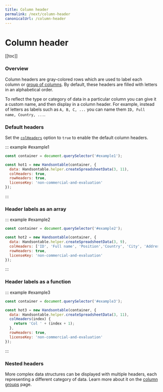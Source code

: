 ```yaml
---
title: Column header
permalink: /next/column-header
canonicalUrl: /column-header
---
```


# Column header

[[toc]]

### Overview

Column headers are gray-colored rows which are used to label each column or [group of columns](../column-groups). By default, these headers are filled with letters in an alphabetical order.

To reflect the type or category of data in a particular column you can give it a custom name, and then display in a column header. For example, instead of letters as labels such as `A, B, C, ...` you can name them `ID, Full name, Country, ...`.

### Default headers

Set the [`colHeaders`](api/options/#colheaders) option to `true` to enable the default column headers.

::: example #example1
```js
const container = document.querySelector('#example1');

const hot1 = new Handsontable(container, {
  data: Handsontable.helper.createSpreadsheetData(3, 11),
  colHeaders: true,
  rowHeaders: true,
  licenseKey: 'non-commercial-and-evaluation'
});
```
:::

### Header labels as an array

::: example #example2
```js
const container = document.querySelector('#example2');

const hot2 = new Handsontable(container, {
  data: Handsontable.helper.createSpreadsheetData(3, 9),
  colHeaders: ['ID', 'Full name', 'Position','Country', 'City', 'Address', 'Zip code', 'Mobile', 'E-mail'],
  rowHeaders: true,
  licenseKey: 'non-commercial-and-evaluation'
});
```
:::

### Header labels as a function

::: example #example3
```js
const container = document.querySelector('#example3');

const hot3 = new Handsontable(container, {
  data: Handsontable.helper.createSpreadsheetData(3, 11),
  colHeaders(index) {
    return 'Col ' + (index + 1);
  },
  rowHeaders: true,
  licenseKey: 'non-commercial-and-evaluation'
});
```
:::

### Nested headers

More complex data structures can be displayed with multiple headers, each representing a different category of data. Learn more about it on  the [column groups](../column-groups) page.
